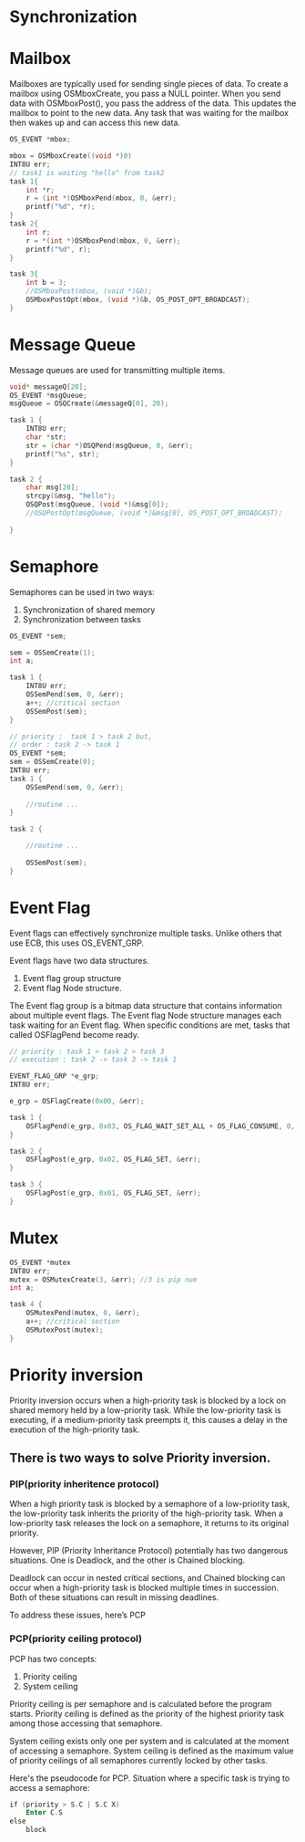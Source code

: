 # Synchronization

# Mailbox

Mailboxes are typically used for sending single pieces of data.
To create a mailbox using OSMboxCreate, you pass a NULL pointer.
When you send data with OSMboxPost(), you pass the address of the data. This updates the mailbox to point to the new data. Any task that was waiting for the mailbox then wakes up and can access this new data.

```c
OS_EVENT *mbox;

mbox = OSMboxCreate((void *)0)
INT8U err;
// task1 is waiting "hello" from task2
task 1{
	int *r;
	r = (int *)OSMboxPend(mbox, 0, &err);
	printf("%d", *r);
}
task 2{
	int r;
	r = *(int *)OSMboxPend(mbox, 0, &err);
	printf("%d", r);
}

task 3{
	int b = 3;
	//OSMboxPost(mbox, (void *)&b);
	OSMboxPostOpt(mbox, (void *)&b, OS_POST_OPT_BROADCAST);
}
```

# Message Queue

Message queues are used for transmitting multiple items.

```c
void* messageQ[20];
OS_EVENT *msgQueue;
msgQueue = OSQCreate(&messageQ[0], 20);

task 1 {
	INT8U err;
	char *str;
	str = (char *)OSQPend(msgQueue, 0, &err);
	printf("%s", str);
}

task 2 {
	char msg[20];
	strcpy(&msg, "hello");
	OSQPost(msgQueue, (void *)&msg[0]);
	//OSQPostOpt(msgQueue, (void *)&msg[0], OS_POST_OPT_BROADCAST);
	
}
```

# Semaphore

Semaphores can be used in two ways:

1. Synchronization of shared memory
2. Synchronization between tasks

```c
OS_EVENT *sem;

sem = OSSemCreate(1);
int a;

task 1 {
	INT8U err;
	OSSemPend(sem, 0, &err);
	a++; //critical section
	OSSemPost(sem);
}
```

```c
// priority :  task 1 > task 2 but,
// order : task 2 -> task 1
OS_EVENT *sem;
sem = OSSemCreate(0);
INT8U err;
task 1 {
	OSSemPend(sem, 0, &err);
	
	//routine ...
}

task 2 {

	//routine ...
	
	OSSemPost(sem);
}

```

# Event Flag

Event flags can effectively synchronize multiple tasks.
Unlike others that use ECB, this uses OS_EVENT_GRP.

Event flags have two data structures. 

1. Event flag group structure
2. Event flag Node structure.

The Event flag group is a bitmap data structure that contains information about multiple event flags.
The Event flag Node structure manages each task waiting for an Event flag.
When specific conditions are met, tasks that called OSFlagPend become ready.

```c
// priority : task 1 > task 2 > task 3
// execution : task 2 -> task 3 -> task 1

EVENT_FLAG_GRP *e_grp;
INT8U err;

e_grp = OSFlagCreate(0x00, &err);

task 1 {
	OSFlagPend(e_grp, 0x03, OS_FLAG_WAIT_SET_ALL + OS_FLAG_CONSUME, 0, &err);
}

task 2 {
	OSFlagPost(e_grp, 0x02, OS_FLAG_SET, &err); 
}

task 3 {
	OSFlagPost(e_grp, 0x01, OS_FLAG_SET, &err);
}
```

# Mutex

```c
OS_EVENT *mutex
INT8U err;
mutex = OSMutexCreate(3, &err); //3 is pip num
int a;

task 4 {
	OSMutexPend(mutex, 0, &err);
	a++; //critical section
	OSMutexPost(mutex);
}
```

# Priority inversion

Priority inversion occurs when a high-priority task is blocked by a lock on shared memory held by a low-priority task. While the low-priority task is executing, if a medium-priority task preempts it, this causes a delay in the execution of the high-priority task.

## There is two ways to solve Priority inversion.

### PIP(priority inheritence protocol)

When a high priority task is blocked by a semaphore of a low-priority task, the low-priority task inherits the priority of the high-priority task. 
When a low-priority task releases the lock on a semaphore, it returns to its original priority.

However, PIP (Priority Inheritance Protocol) potentially has two dangerous situations.
One is Deadlock, and the other is Chained blocking.

Deadlock can occur in nested critical sections, and Chained blocking can occur when a high-priority task is blocked multiple times in succession. Both of these situations can result in missing deadlines.

To address these issues, here’s PCP 

### PCP(priority ceiling protocol)

PCP has two concepts:

1. Priority ceiling
2. System ceiling

Priority ceiling is per semaphore and is calculated before the program starts. Priority ceiling is defined as the priority of the highest priority task among those accessing that semaphore.

System ceiling exists only one per system and is calculated at the moment of accessing a semaphore. System ceiling is defined as the maximum value of priority ceilings of all semaphores currently locked by other tasks.

Here's the pseudocode for PCP.
Situation where a specific task is trying to access a semaphore:

```nasm
if (priority > S.C | S.C X)
	Enter C.S
else
	block
```